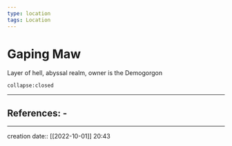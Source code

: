 ```yaml
---
type: location
tags: Location
---
```


# Gaping Maw

Layer of hell, abyssal realm, owner is the Demogorgon

```ad-ooc
collapse:closed
```

___ 
## References: -
--- 

creation date:: [[2022-10-01]] 20:43
